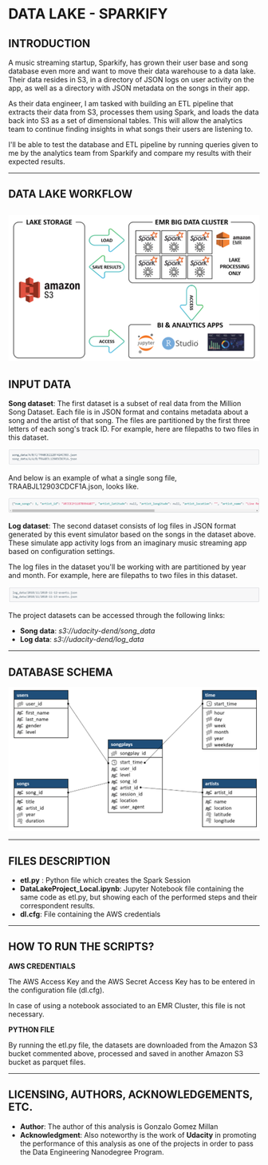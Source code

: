 # **DATA LAKE - SPARKIFY**

## **INTRODUCTION**
A music streaming startup, Sparkify, has grown their user base and song database even more and want to move their data warehouse to a data lake. Their data resides in S3, in a directory of JSON logs on user activity on the app, as well as a directory with JSON metadata on the songs in their app.

As their data engineer, I am tasked with building an ETL pipeline that extracts their data from S3, processes them using Spark, and loads the data back into S3 as a set of dimensional tables. This will allow the analytics team to continue finding insights in what songs their users are listening to.

I'll be able to test the database and ETL pipeline by running queries given to me by the analytics team from Sparkify and compare my results with their expected results.

---

## **DATA LAKE WORKFLOW**

![](images/Data_Lake_Sparkify_Workflow.png)
---

## **INPUT DATA**

**Song dataset**: The first dataset is a subset of real data from the Million Song Dataset. Each file is in JSON format and contains metadata about a song and the artist of that song. The files are partitioned by the first three letters of each song's track ID. For example, here are filepaths to two files in this dataset.

![](images/song_data_screenshot_1.png)

And below is an example of what a single song file, TRAABJL12903CDCF1A.json, looks like.

![](images/song_data_screenshot_2.png)


**Log dataset**: The second dataset consists of log files in JSON format generated by this event simulator based on the songs in the dataset above. These simulate app activity logs from an imaginary music streaming app based on configuration settings.

The log files in the dataset you'll be working with are partitioned by year and month. For example, here are filepaths to two files in this dataset.

![](images/log_data_screenshot_1.png)

The project datasets can be accessed through the following links:
- **Song data**: *s3://udacity-dend/song_data*
- **Log data**: *s3://udacity-dend/log_data*

---

## **DATABASE SCHEMA**
![](images/Nanodegree_DWH_Schema.png)

---

## **FILES DESCRIPTION**
- **etl.py** : Python file which creates the Spark Session
- **DataLakeProject_Local.ipynb**: Jupyter Notebook file containing the same code as etl.py, but showing each of the performed steps and their correspondent results.
- **dl.cfg**: File containing the AWS credentials

---

## **HOW TO RUN THE SCRIPTS?**

**AWS CREDENTIALS**

The AWS Access Key and the AWS Secret Access Key has to be entered in the configuration file (dl.cfg).

In case of using a notebook associated to an EMR Cluster, this file is not necessary.

**PYTHON FILE**

By running the etl.py file, the datasets are downloaded from the Amazon S3 bucket commented above, processed and saved in another Amazon S3 bucket as parquet files.

---
## **LICENSING, AUTHORS, ACKNOWLEDGEMENTS, ETC.**
- **Author**: The author of this analysis is Gonzalo Gomez Millan
- **Acknowledgment**: Also noteworthy is the work of **Udacity** in promoting the performance of this analysis as one of the projects in order to pass the Data Engineering Nanodegree Program.